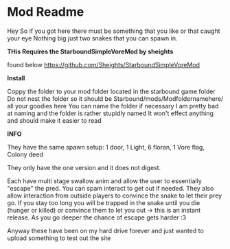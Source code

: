 # Mod Readme
Hey So if you got here there must be something that you like or that caught your eye
Nothing big just two snakes that you can spawn in.

**THis Requires the StarboundSimpleVoreMod by sheights** 

found below
https://github.com/Sheights/StarboundSimpleVoreMod

**Install**

Coppy the folder to your mod folder located in the starbound game folder
Do not nest the folder so it should be Starbound/mods/Modfoldernamehere/ all your goodies here
You can name the folder if necessary I am pretty bad at naming and the folder is rather stupidly named
It won't effect anything and should make it easier to read

**INFO**

They have the same spawn setup: 1 door, 1 Light, 6 floran, 1 Vore flag, Colony deed

They only have the one version and it does not digest.

Each have multi stage swallow anim and allow the user to essentially "escape" the pred.  You can spam interact to get out if needed.
They also allow interaction from outside players to convince the snake to let their prey go.
If you stay too long you will be trapped in the snake until you die (hunger or killed) or convince them to let you out -> this is an instant release.
As you go deeper the chance of escape gets harder :3

Anyway these have been on my hard drive forever and just wanted to upload something to test out the site


